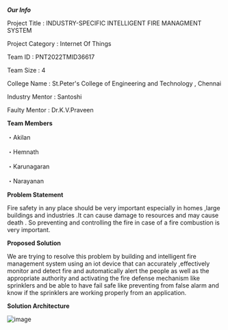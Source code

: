 ***Our Info***

Project Title    :	INDUSTRY-SPECIFIC INTELLIGENT FIRE MANAGMENT SYSTEM

Project Category : 	Internet Of Things  

Team ID          :	PNT2022TMID36617

Team Size        : 	4  

College Name     : 	  St.Peter's College of Engineering and Technology , Chennai

Industry Mentor  :  Santoshi

Faulty Mentor    :	Dr.K.V.Praveen

**Team Members**

・Akilan

・Hemnath 

・Karunagaran

・Narayanan

**Problem Statement**

 Fire safety in any place should be very important especially in homes ,large buildings and industries .It can cause damage to resources and may cause death . So preventing and controlling the fire in case of a fire combustion is very important.
 
 **Proposed Solution**
 
   We are trying to resolve this problem by building and intelligent fire management system using an iot device that can accurately ,effectively monitor and detect fire and automatically alert the people as well as the appropriate authority and activating the fire defense mechanism like sprinklers and be able to have fail safe like preventing from false alarm and know if the sprinklers are working properly from an application.
   
   **Solution Architecture**
   
   ![image](https://user-images.githubusercontent.com/113779556/202846998-5867df79-9c47-4af5-a12a-77bfbb84d5da.png)

